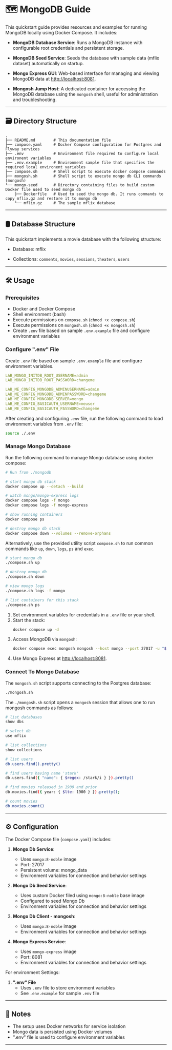 # 🗺️ MongoDB Guide

This quickstart guide provides resources and examples for running MongoDB locally using Docker Compose. It includes:

- **MongoDB Database Service**: Runs a MongoDB instance with configurable root credentials and persistent storage.

- **MongoDB Seed Service**: Seeds the database with sample data (mflix dataset) automatically on startup.

- **Mongo Express GUI**: Web-based interface for managing and viewing MongoDB data at [http://localhost:8081](http://localhost:8081).

- **Mongosh Jump Host**: A dedicated container for accessing the MongoDB database using the `mongosh` shell, useful for administration and troubleshooting.

---

## 🗃️ Directory Structure

```
.
├── README.md        # This documentation file
├── compose.yaml     # Docker Compose configuration for Postgres and Flyway services
├── .env             # Environment file required to configure local environent variables
├── .env.example     # Environment sample file that specifies the required local environent variables
├── compose.sh       # Shell script to execute docker compose commands
├── mongosh.sh       # Shell script to execute mongo db CLI commands (mongosh)
└── mongo-seed       # Directory containing files to build custom Docker file used to seed mongo db
    ├── Dockerfile   # Used to seed the mongo db. It runs commands to copy mflix.gz and restore it to mongo db
    └── mflix.gz     # The sample mflix database

```

---

## 🛢️ Database Structure

This quickstart implements a movie database with the following structure:

- Database: mflix

- Collections: `comments`, `movies`, `sessions`, `theaters`, `users`

---

## 🛠️ Usage

### Prerequisites

- Docker and Docker Compose
- Shell environment (bash)
- Execute permissions on `compose.sh` (`chmod +x compose.sh`)
- Execute permissions on `mongosh.sh` (`chmod +x mongosh.sh`)
- Create `.env` file based on sample `.env.example` file and configure environment variables

### Configure ".env" File

Create `.env` file based on sample `.env.example` file and configure environment variables.

```yaml
LAB_MONGO_INITDB_ROOT_USERNAME=admin
LAB_MONGO_INITDB_ROOT_PASSWORD=changeme

LAB_ME_CONFIG_MONGODB_ADMINUSERNAME=admin
LAB_ME_CONFIG_MONGODB_ADMINPASSWORD=changeme
LAB_ME_CONFIG_MONGODB_SERVER=mongo
LAB_ME_CONFIG_BASICAUTH_USERNAME=meuser
LAB_ME_CONFIG_BASICAUTH_PASSWORD=changeme
```

After creating and configuring `.env` file, run the following command to load environment variables from `.env` file:

```bash
source ./.env
```

### Manage Mongo Database

Run the following command to manage Mongo database using docker compose:

```bash
# Run from ./mongodb

# start mongo db stack
docker compose up --detach --build

# watch mongo/mongo-express logs
docker compose logs -f mongo
docker compose logs -f mongo-express

# show running containers
docker compose ps

# destroy mongo db stack
docker compose down --volumes --remove-orphans

```

Alternatively, use the provided utility script `compose.sh` to run common commands like `up`, `down`, `logs`, `ps` and `exec`.

```bash
# start mongo db
./compose.sh up

# destroy mongo db
./compose.sh down

# view mongo logs
./compose.sh logs -f mongo

# list containers for this stack
./compose.sh ps
```

1. Set environment variables for credentials in a `.env` file or your shell.
2. Start the stack:
	```bash
	docker compose up -d
	```
3. Access MongoDB via `mongosh`:
	```bash
	docker compose exec mongosh mongosh --host mongo --port 27017 -u "$MONGO_INITDB_ROOT_USERNAME" -p "$MONGO_INITDB_ROOT_PASSWORD"
	```
4. Use Mongo Express at [http://localhost:8081](http://localhost:8081).

### Connect To Mongo Database

The `mongosh.sh` script supports connecting to the Postgres database:

```bash
./mongosh.sh
```

The `./mongosh.sh` script opens a `mongosh` session that allows one to run mongosh commands as follows:

```bash
# list databases
show dbs

# select db
use mflix

# list collections
show collections

# list users
db.users.find().pretty()

# find users having name 'stark'
db.users.find({ "name": { $regex: /stark/i } }).pretty()

# find movies released in 1900 and prior
db.movies.find({ year: { $lte: 1900 } }).pretty();

# count movies
db.movies.count()

```

---

## ⚙️ Configuration

The Docker Compose file (`compose.yaml`) includes:

1. **Mongo Db Service**:
   - Uses `mongo:8-noble` image
   - Port: 27017
   - Persistent volume: mongo_data
   - Environment variables for connection and behavior settings

2. **Mongo Db Seed Service**:
   - Uses custom Docker filed using `mongo:8-noble` base image
   - Configured to seed Mongo Db
   - Environment variables for connection and behavior settings

3. **Mongo Db Client - mongosh**:
   - Uses `mongo:8-noble` image
   - Environment variables for connection and behavior settings

4. **Mongo Express Service**:
   - Uses `mongo-express` image
   - Port: 8081
   - Environment variables for connection and behavior settings

For environment Settings:

1. **".env" File**
   - Uses `.env` file to store environment variables
   - See `.env.example` for sample `.env` file

---

## 📝 Notes

- The setup uses Docker networks for service isolation
- Mongo data is persisted using Docker volumes
- ".env" file is used to configure environment variables

---
